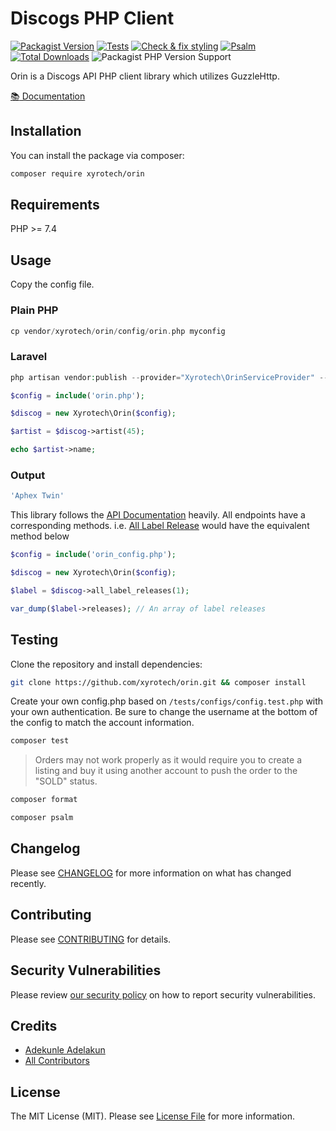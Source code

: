# Discogs PHP Client

[![Packagist Version](https://img.shields.io/packagist/v/xyrotech/orin)](https://packagist.org/packages/xyrotech/orin)
[![Tests](https://github.com/xyrotech/orin/actions/workflows/run-tests.yml/badge.svg)](https://github.com/xyrotech/orin/actions/workflows/run-tests.yml)
[![Check & fix styling](https://github.com/xyrotech/orin/actions/workflows/php-cs-fixer.yml/badge.svg)](https://github.com/xyrotech/orin/actions/workflows/php-cs-fixer.yml)
[![Psalm](https://github.com/xyrotech/orin/actions/workflows/psalm.yml/badge.svg?branch=main)](https://github.com/xyrotech/orin/actions/workflows/psalm.yml)
[![Total Downloads](https://img.shields.io/packagist/dt/xyrotech/orin.svg?style=flat-square)](https://packagist.org/packages/xyrotech/orin)
![Packagist PHP Version Support](https://img.shields.io/packagist/php-v/xyrotech/orin)

Orin is a Discogs API PHP client library which utilizes GuzzleHttp.

[:books: Documentation](https://xyrotech.github.io/orin/)

## Installation
You can install the package via composer: 

```bash
composer require xyrotech/orin
```

## Requirements
PHP >= 7.4

## Usage

Copy the config file.

### Plain PHP
```php
cp vendor/xyrotech/orin/config/orin.php myconfig
```

### Laravel
```php
php artisan vendor:publish --provider="Xyrotech\OrinServiceProvider" --tag="orin-config"
```

```php
$config = include('orin.php');

$discog = new Xyrotech\Orin($config);

$artist = $discog->artist(45);

echo $artist->name;
```

### Output
```php
'Aphex Twin'
```

This library follows the [API Documentation](https://www.discogs.com/developers) heavily. All endpoints have a corresponding methods. i.e.  [All Label Release](https://www.discogs.com/developers/#page:database,header:database-all-label-releases) would have the equivalent method below

```php
$config = include('orin_config.php');

$discog = new Xyrotech\Orin($config);

$label = $discog->all_label_releases(1);

var_dump($label->releases); // An array of label releases
```
## Testing

Clone the repository and install dependencies:

```bash
git clone https://github.com/xyrotech/orin.git && composer install
```

Create your own config.php based on <code>/tests/configs/config.test.php</code> with your own authentication. Be sure to change the username at the bottom of the config to match the account information.

```bash
composer test
```
> Orders may not work properly as it would require you to create a listing and buy it using another account to push the order to the "SOLD" status.

```bash
composer format
```

```bash
composer psalm
```

## Changelog

Please see [CHANGELOG](CHANGELOG.md) for more information on what has changed recently.

## Contributing

Please see [CONTRIBUTING](.github/CONTRIBUTING.md) for details.

## Security Vulnerabilities

Please review [our security policy](../../security/policy) on how to report security vulnerabilities.

## Credits

- [Adekunle Adelakun](https://github.com/kunli0)
- [All Contributors](../../contributors)

## License

The MIT License (MIT). Please see [License File](LICENSE.md) for more information.
